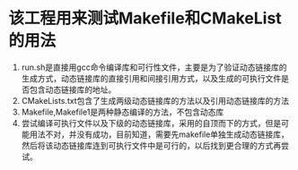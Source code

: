 # 该工程用来测试Makefile和CMakeList的用法

1. run.sh是直接用gcc命令编译库和可行性文件，主要是为了验证动态链接库的生成方式，动态链接库的直接引用和间接引用方式，以及生成的可执行文件是否包含动态链接库的地址。
2. CMakeLists.txt包含了生成两级动态链接库的方法以及引用动态链接库的方法
3. Makefile,Makefile1是两种静态编译的方法，不包含动态库
4. 尝试编译可执行文件以及下级的动态链接库，采用的自顶而下的方式，但是可能用法不对，并没有成功，目前知道，需要先makefile单独生成动态链接库，然后将该动态链接库连到可执行文件中是可行的，以后找到更合理的方式再尝试。

